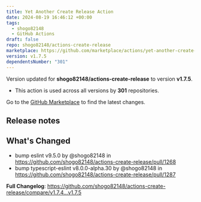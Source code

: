 ```yaml
---
title: Yet Another Create Release Action
date: 2024-08-19 16:46:12 +00:00
tags:
  - shogo82148
  - GitHub Actions
draft: false
repo: shogo82148/actions-create-release
marketplace: https://github.com/marketplace/actions/yet-another-create-release-action
version: v1.7.5
dependentsNumber: "301"
---
```



Version updated for **shogo82148/actions-create-release** to version **v1.7.5**.
- This action is used across all versions by **301** repositories.

Go to the [GitHub Marketplace](https://github.com/marketplace/actions/yet-another-create-release-action) to find the latest changes.

## Release notes

<!-- Release notes generated using configuration in .github/release.yml at v1.7.5 -->

## What's Changed
* bump eslint v9.5.0 by @shogo82148 in https://github.com/shogo82148/actions-create-release/pull/1268
* bump typescript-eslint v8.0.0-alpha.30 by @shogo82148 in https://github.com/shogo82148/actions-create-release/pull/1287


**Full Changelog**: https://github.com/shogo82148/actions-create-release/compare/v1.7.4...v1.7.5
